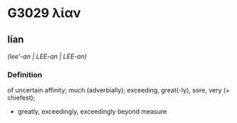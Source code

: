 # G3029 λίαν

## lían

_(lee'-an | LEE-an | LEE-an)_

### Definition

of uncertain affinity; much (adverbially); exceeding, great(-ly), sore, very (+ chiefest); 

- greatly, exceedingly, exceedingly beyond measure
